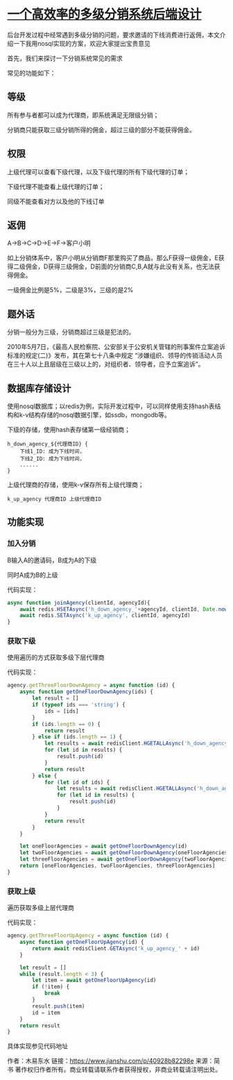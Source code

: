 # [一个高效率的多级分销系统后端设计](https://www.jianshu.com/p/40928b82298e)

后台开发过程中经常遇到多级分销的问题，要求邀请的下线消费进行返佣，本文介绍一下我用nosql实现的方案，欢迎大家提出宝贵意见

首先，我们来探讨一下分销系统常见的需求

常见的功能如下：

## 等级  

所有参与者都可以成为代理商，即系统满足无限级分销；  

分销商只能获取三级分销所得的佣金，超过三级的部分不能获得佣金。

## 权限

上级代理可以查看下级代理，以及下级代理的所有下级代理的订单；

下级代理不能查看上级代理的订单；

同级不能查看对方以及他的下线订单

## 返佣

A->B->C->D->E->F->客户小明

如上分销体系中，客户小明从分销商F那里购买了商品，那么F获得一级佣金，E获得二级佣金，D获得三级佣金，D前面的分销商C,B,A就与此没有关系，也无法获得佣金。

一级佣金比例是5%，二级是3%，三级的是2%

## 题外话

分销一般分为三级，分销商超过三级是犯法的。

2010年5月7日，《最高人民检察院、公安部关于公安机关管辖的刑事案件立案追诉标准的规定(二)》发布，其在第七十八条中规定 “涉嫌组织、领导的传销活动人员在三十人以上且层级在三级以上的，对组织者、领导者，应予立案追诉”。

## 数据库存储设计

使用nosql数据库；以redis为例，实际开发过程中，可以同样使用支持hash表结构和k-v结构存储的nosql数据引擎，如ssdb，mongodb等。

下级的存储，使用hash表存储第一级经销商；

```
h_down_agency_${代理商ID} {
    下线1_ID: 成为下线时间，
    下线2_ID: 成为下线时间，
    ......
}
```

上级代理商的存储，使用k-v保存所有上级代理商；

```
k_up_agency 代理商ID 上级代理商ID
```

## 功能实现

### 加入分销

B输入A的邀请码，B成为A的下级

同时A成为B的上级

代码实现：

```javascript
async function joinAgency(clientId, agencyId){
    await redis.HSETAsync('h_down_agency_'+agencyId, clientId, Date.now())
    await redis.SETAsync('k_up_agency', clientId, agencyId)
}
```

### 获取下级
使用遍历的方式获取多级下层代理商

代码实现：

```javascript
agency.getThreeFloorDownAgency = async function (id) {
    async function getOneFloorDownAgency(ids) {
        let result = []
        if (typeof ids === 'string') {
            ids = [ids]
        }
        if (ids.length == 0) {
            return result
        } else if (ids.length == 1) {
            let results = await redisClient.HGETALLAsync('h_down_agency_' + ids[0])
            for (let id in results) {
                result.push(id)
            }
            return result
        } else {
            for (let id of ids) {
                let results = await redisClient.HGETALLAsync('h_down_agency_' + id)
                for (let id in results) {
                    result.push(id)
                }
            }
            return result
        }
    }

    let oneFloorAgencies = await getOneFloorDownAgency(id)
    let twoFloorAgencies = await getOneFloorDownAgency(oneFloorAgencies)
    let threeFloorAgencies = await getOneFloorDownAgency(twoFloorAgencies)
    return [oneFloorAgencies, twoFloorAgencies, threeFloorAgencies]
}
```

### 获取上级
遍历获取多级上层代理商

代码实现：

```javascript
agency.getThreeFloorUpAgency = async function (id) {
    async function getOneFloorUpAgency(id) {
        return await redisClient.GETAsync('k_up_agency_' + id)
    }

    let result = []
    while (result.length < 3) {
        let item = await getOneFloorUpAgency(id)
        if (!item) {
            break
        }
        result.push(item)
        id = item
    }
    return result
}
```

具体实现参见代码地址

作者：木易东水
链接：https://www.jianshu.com/p/40928b82298e
来源：简书
著作权归作者所有。商业转载请联系作者获得授权，非商业转载请注明出处。
